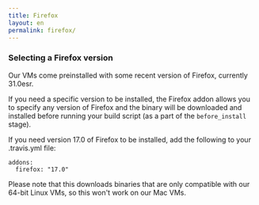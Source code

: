 ```yaml
---
title: Firefox
layout: en
permalink: firefox/
---
```


### Selecting a Firefox version

Our VMs come preinstalled with some recent version of Firefox, currently 31.0esr.

If you need a specific version to be installed, the Firefox addon
allows you to specify any version of Firefox and the binary will be downloaded
and installed before running your build script (as a part of the
`before_install` stage).

If you need version 17.0 of Firefox to be installed, add the following to your
.travis.yml file:

    addons:
      firefox: "17.0"

Please note that this downloads binaries that are only compatible with our
64-bit Linux VMs, so this won't work on our Mac VMs.
